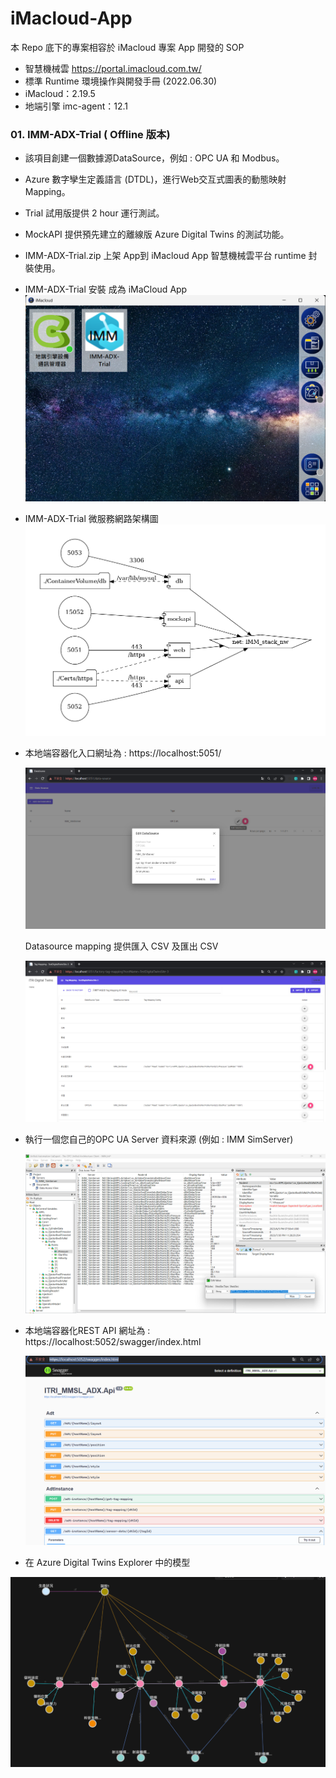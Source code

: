# iMacloud-App
本 Repo 底下的專案相容於 iMacloud 專案 App 開發的 SOP

- 智慧機械雲   https://portal.imacloud.com.tw/
- 標準 Runtime 環境操作與開發手冊 (2022.06.30)
- iMacloud：2.19.5
- 地端引擎 imc-agent：12.1



### 01. IMM-ADX-Trial ( Offline 版本)

- 該項目創建一個數據源DataSource，例如 : OPC UA 和 Modbus。

- Azure 數字孿生定義語言 (DTDL)，進行Web交互式圖表的動態映射Mapping。

- Trial 試用版提供  2 hour 運行測試。 

- MockAPI 提供預先建立的離線版 Azure Digital Twins 的測試功能。

- IMM-ADX-Trial.zip 上架 App到 iMacloud App 智慧機械雲平台 runtime 封裝使用。

- IMM-ADX-Trial 安裝 成為 iMaCloud App
  ![docker-compose.offline](./IMM-ADX-Trial/apps/IMM-ADX-Trial/res/2023-07-31_155303.png)
  
- IMM-ADX-Trial 微服務網路架構圖
  ![docker-compose.offline](./IMM-ADX-Trial/apps/IMM-ADX-Trial/res/docker-compose.offline.png)
  
- 本地端容器化入口網址為 :  https://localhost:5051/
  
  ![2023-08-01_164815](./IMM-ADX-Trial/apps/IMM-ADX-Trial/res/2023-08-01_164815.png)
  
  Datasource mapping 提供匯入 CSV 及匯出 CSV   
  
  ![2023-08-01_164903](./IMM-ADX-Trial/apps/IMM-ADX-Trial/res/2023-08-01_164903.png)
  
- 執行一個您自己的OPC UA Server 資料來源 (例如 : IMM SimServer)

  ![2023-07-30_232907](./IMM-ADX-Trial/apps/IMM-ADX-Trial/res/2023-07-30_232907.png)
  
- 本地端容器化REST API 網址為 :  https://localhost:5052/swagger/index.html

  ![2023-08-01_111503](./IMM-ADX-Trial/apps/IMM-ADX-Trial/res/2023-08-01_111503.png)

- 在 Azure Digital Twins Explorer 中的模型

![1](./IMM-ADX-Trial/apps/IMM-ADX-Trial/res/1.png)
